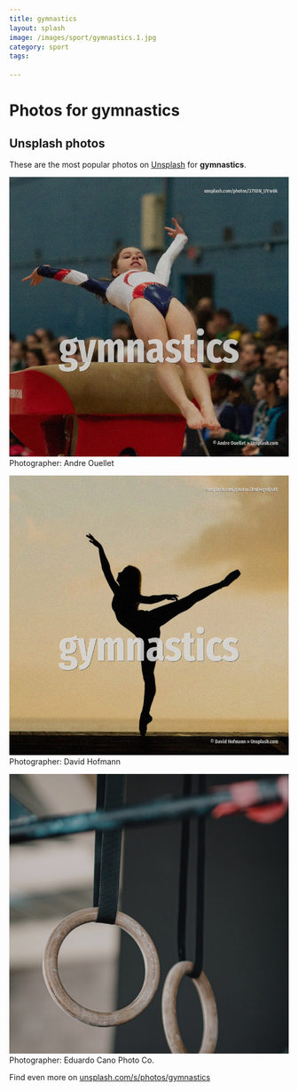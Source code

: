 ```yaml
---
title: gymnastics
layout: splash
image: /images/sport/gymnastics.1.jpg
category: sport
tags:

---
```

# Photos for gymnastics
 
## Unsplash photos
These are the most popular photos on [Unsplash](https://unsplash.com) for **gymnastics**.
 
![gymnastics](/images/sport/gymnastics.1.jpg)
Photographer:  Andre Ouellet
 
![gymnastics](/images/sport/gymnastics.2.jpg)
Photographer:  David Hofmann
 
![gymnastics](/images/sport/gymnastics.3.jpg)
Photographer:  Eduardo Cano Photo Co.
 
Find even more on [unsplash.com/s/photos/gymnastics](https://unsplash.com/s/photos/gymnastics)
 
